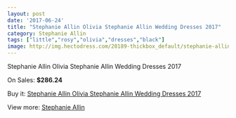 ```yaml
---
layout: post
date: '2017-06-24'
title: "Stephanie Allin Olivia Stephanie Allin Wedding Dresses 2017"
category: Stephanie Allin
tags: ["little","rosy","olivia","dresses","black"]
image: http://img.hectodress.com/20189-thickbox_default/stephanie-allin-olivia-stephanie-allin-wedding-dresses-2013.jpg
---
```

Stephanie Allin Olivia Stephanie Allin Wedding Dresses 2017

On Sales: **$286.24**
<a href="https://www.hectodress.com/stephanie-allin/9359-stephanie-allin-olivia-stephanie-allin-wedding-dresses-2013.html"><amp-img layout="responsive" width="600" height="600" src="//img.hectodress.com/20189-thickbox_default/stephanie-allin-olivia-stephanie-allin-wedding-dresses-2013.jpg" alt="Stephanie Allin Olivia Stephanie Allin Wedding Dresses 2017 0" /></a>
<a href="https://www.hectodress.com/stephanie-allin/9359-stephanie-allin-olivia-stephanie-allin-wedding-dresses-2013.html"><amp-img layout="responsive" width="600" height="600" src="//img.hectodress.com/20191-thickbox_default/stephanie-allin-olivia-stephanie-allin-wedding-dresses-2013.jpg" alt="Stephanie Allin Olivia Stephanie Allin Wedding Dresses 2017 1" /></a>
<a href="https://www.hectodress.com/stephanie-allin/9359-stephanie-allin-olivia-stephanie-allin-wedding-dresses-2013.html"><amp-img layout="responsive" width="600" height="600" src="//img.hectodress.com/20190-thickbox_default/stephanie-allin-olivia-stephanie-allin-wedding-dresses-2013.jpg" alt="Stephanie Allin Olivia Stephanie Allin Wedding Dresses 2017 2" /></a>

Buy it: [Stephanie Allin Olivia Stephanie Allin Wedding Dresses 2017](https://www.hectodress.com/stephanie-allin/9359-stephanie-allin-olivia-stephanie-allin-wedding-dresses-2013.html "Stephanie Allin Olivia Stephanie Allin Wedding Dresses 2017")

View more: [Stephanie Allin](https://www.hectodress.com/154-stephanie-allin "Stephanie Allin")